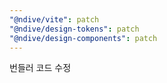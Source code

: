 ```yaml
---
"@ndive/vite": patch
"@ndive/design-tokens": patch
"@ndive/design-components": patch
---
```


번들러 코드 수정
